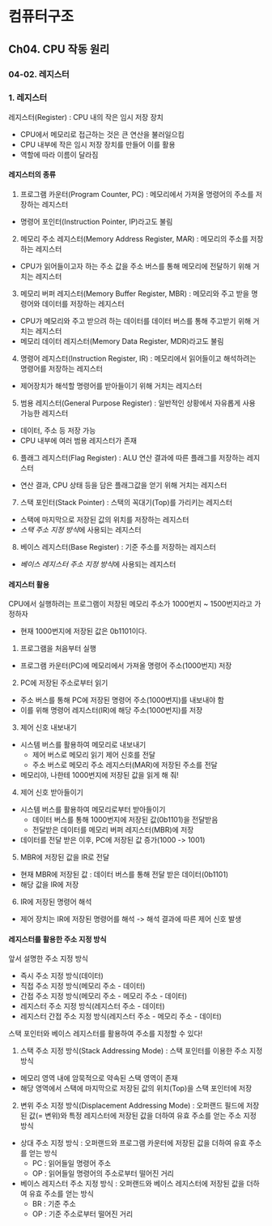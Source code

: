 # 컴퓨터구조
## Ch04. CPU 작동 원리
### 04-02. 레지스터

### 1. 레지스터
레지스터(Register) : CPU 내의 작은 임시 저장 장치
- CPU에서 메모리로 접근하는 것은 큰 연산을 불러일으킴
- CPU 내부에 작은 임시 저장 장치를 만들어 이를 활용
- 역할에 따라 이름이 달라짐

#### 레지스터의 종류
1. 프로그램 카운터(Program Counter, PC) : 메모리에서 가져올 명령어의 주소를 저장하는 레지스터
- 명령어 포인터(Instruction Pointer, IP)라고도 불림

2. 메모리 주소 레지스터(Memory Address Register, MAR) : 메모리의 주소를 저장하는 레지스터
- CPU가 읽어들이고자 하는 주소 값을 주소 버스를 통해 메모리에 전달하기 위해 거치는 레지스터

3. 메모리 버퍼 레지스터(Memory Buffer Register, MBR) : 메모리와 주고 받을 명령어와 데이터를 저장하는 레지스터
- CPU가 메모리와 주고 받으려 하는 데이터를 데이터 버스를 통해 주고받기 위해 거치는 레지스터
- 메모리 데이터 레지스터(Memory Data Register, MDR)라고도 불림

4. 명령어 레지스터(Instruction Register, IR) : 메모리에서 읽어들이고 해석하려는 명령어를 저장하는 레지스터
- 제어장치가 해석할 명령어를 받아들이기 위해 거치는 레지스터

5. 범용 레지스터(General Purpose Register) : 일반적인 상황에서 자유롭게 사용 가능한 레지스터
- 데이터, 주소 등 저장 가능
- CPU 내부에 여러 범용 레지스터가 존재

6. 플래그 레지스터(Flag Register) : ALU 연산 결과에 따른 플래그를 저장하는 레지스터
- 연산 결과, CPU 상태 등을 담은 플래그값을 얻기 위해 거치는 레지스터

7. 스택 포인터(Stack Pointer) : 스택의 꼭대기(Top)를 가리키는 레지스터
- 스택에 마지막으로 저장된 값의 위치를 저장하는 레지스터
- *스택 주소 지정 방식*에 사용되는 레지스터

8. 베이스 레지스터(Base Register) : 기준 주소를 저장하는 레지스터
- *베이스 레지스터 주소 지정 방식*에 사용되는 레지스터

#### 레지스터 활용
CPU에서 실행하려는 프로그램이 저장된 메모리 주소가 1000번지 ~ 1500번지라고 가정하자
- 현재 1000번지에 저장된 값은 0b1101이다.

1. 프로그램을 처음부터 실행
- 프로그램 카운터(PC)에 메모리에서 가져올 명령어 주소(1000번지) 저장
2. PC에 저장된 주소로부터 읽기
- 주소 버스를 통해 PC에 저장된 명령어 주소(1000번지)를 내보내야 함
- 이를 위해 명령어 레지스터(IR)에 해당 주소(1000번지)를 저장
3. 제어 신호 내보내기
- 시스템 버스를 활용하여 메모리로 내보내기
    - 제어 버스로 메모리 읽기 제어 신호를 전달
    - 주소 버스로 메모리 주소 레지스터(MAR)에 저장된 주소를 전달
- 메모리야, 나한테 1000번지에 저장된 값을 읽게 해 줘!
4. 제어 신호 받아들이기
- 시스템 버스를 활용하여 메모리로부터 받아들이기
    - 데이터 버스를 통해 1000번지에 저장된 값(0b1101)을 전달받음
    - 전달받은 데이터를 메모리 버퍼 레지스터(MBR)에 저장
- 데이터를 전달 받은 이후, PC에 저장된 값 증가(1000 -> 1001)
5. MBR에 저장된 값을 IR로 전달
- 현재 MBR에 저장된 값 : 데이터 버스를 통해 전달 받은 데이터(0b1101)
- 해당 값을 IR에 저장
6. IR에 저장된 명령어 해석
- 제어 장치는 IR에 저장된 명령어를 해석 -> 해석 결과에 따른 제어 신호 발생

#### 레지스터를 활용한 주소 지정 방식
앞서 설명한 주소 지정 방식
- 즉시 주소 지정 방식(데이터)
- 직접 주소 지정 방식(메모리 주소 - 데이터)
- 간접 주소 지정 방식(메모리 주소 - 메모리 주소 - 데이터)
- 레지스터 주소 지정 방식(레지스터 주소 - 데이터)
- 레지스터 간접 주소 지정 방식(레지스터 주소 - 메모리 주소 - 데이터)

스택 포인터와 베이스 레지스터를 활용하여 주소를 지정할 수 있다!

1. 스택 주소 지정 방식(Stack Addressing Mode) : 스택 포인터를 이용한 주소 지정 방식
- 메모리 영역 내에 암묵적으로 약속된 스택 영역이 존재
- 해당 영역에서 스택에 마지막으로 저장된 값의 위치(Top)을 스택 포인터에 저장
2. 변위 주소 지정 방식(Displacement Addressing Mode) : 오퍼랜드 필드에 저장된 값(= 변위)와 특정 레지스터에 저장된 값을 더하여 유효 주소를 얻는 주소 지정 방식
- 상대 주소 지정 방식 : 오퍼랜드와 프로그램 카운터에 저장된 값을 더하여 유효 주소를 얻는 방식
    - PC : 읽어들일 명령어 주소
    - OP : 읽어들일 명령어의 주소로부터 떨어진 거리
- 베이스 레지스터 주소 지정 방식 : 오퍼랜드와 베이스 레지스터에 저장된 값을 더하여 유효 주소를 얻는 방식
    - BR : 기준 주소
    - OP : 기준 주소로부터 떨어진 거리
